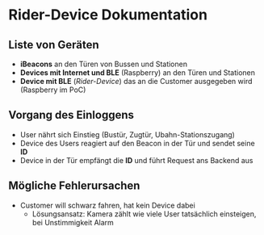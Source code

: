 # Rider-Device Dokumentation

## Liste von Geräten

+ **iBeacons** an den Türen von Bussen und Stationen
+ **Devices mit Internet und BLE** (Raspberry) an den Türen und Stationen
+ **Device mit BLE** (*Rider-Device*) das an die Customer ausgegeben wird (Raspberry im PoC)

## Vorgang des Einloggens

+ User nährt sich Einstieg (Bustür, Zugtür, Ubahn-Stationszugang)
+ Device des Users reagiert auf den Beacon in der Tür und sendet seine **ID**
+ Device in der Tür empfängt die **ID** und führt Request ans Backend aus

## Mögliche Fehlerursachen

+ Customer will schwarz fahren, hat kein Device dabei
	+ Lösungsansatz: Kamera zählt wie viele User tatsächlich einsteigen, bei Unstimmigkeit Alarm 	 